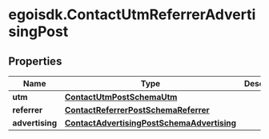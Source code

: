 # egoisdk.ContactUtmReferrerAdvertisingPost

## Properties

Name | Type | Description | Notes
------------ | ------------- | ------------- | -------------
**utm** | [**ContactUtmPostSchemaUtm**](ContactUtmPostSchemaUtm.md) |  | [optional] 
**referrer** | [**ContactReferrerPostSchemaReferrer**](ContactReferrerPostSchemaReferrer.md) |  | [optional] 
**advertising** | [**ContactAdvertisingPostSchemaAdvertising**](ContactAdvertisingPostSchemaAdvertising.md) |  | [optional] 


